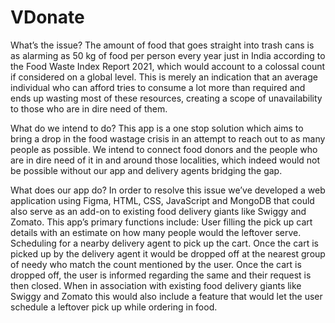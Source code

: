 # VDonate

What’s the issue? 
The amount of food that goes straight into trash cans is as alarming as 50 kg of food per person every year just in India according to the Food Waste Index Report 2021, which would account to a colossal count if considered on a global level. This is merely an indication that an average individual who can afford tries to consume a lot more than required and ends up wasting most of these resources, creating a scope of unavailability to those who are in dire need of them. 

What do we intend to do?
This app is a one stop solution which aims to bring a drop in the food wastage crisis in an attempt to reach out to as many people as possible. We intend to connect food donors and the people who are in dire need of it in and around those localities, which indeed would not be possible without our app and delivery agents bridging the gap.

What does our app do?
In order to resolve this issue we’ve developed a web application using Figma, HTML, CSS, JavaScript and MongoDB that could also serve as an add-on to existing food delivery giants like Swiggy and Zomato.
This app’s primary functions include:
User filling the pick up cart details with an estimate on how many people would the leftover serve.
Scheduling for a nearby delivery agent to pick up the cart.
Once the cart is picked up by the delivery agent it would be dropped off at the nearest group of needy who match the count mentioned by the user.
Once the cart is dropped off, the user is informed regarding the same and their request is then closed.
When in association with existing food delivery giants like Swiggy and Zomato this would also include a feature that would let the user schedule a leftover pick up while ordering in food.
